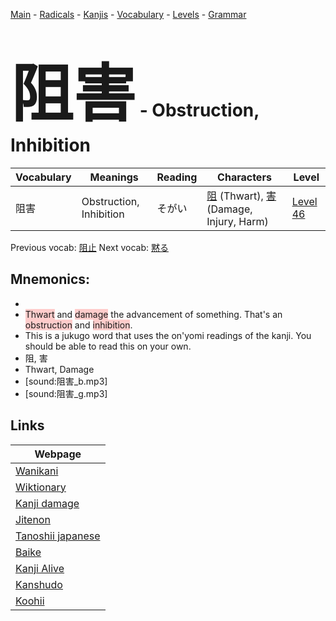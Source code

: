 <style> bigfont {font-size: 100px}</style>
[Main](../README.md) -
[Radicals](../radicals.md) -
[Kanjis](../kanjis.md) -
[Vocabulary](../vocabulary.md) -
[Levels](../levels.md) -
[Grammar](../grammar.md)
# <bigfont> 阻害</bigfont> - Obstruction, Inhibition 

| Vocabulary | Meanings | Reading | Characters | Level |
| --- | --- | --- | --- | --- |
| 阻害 | Obstruction, Inhibition | そがい |  [阻](../kanjis/阻.md) (Thwart), [害](../kanjis/害.md) (Damage, Injury, Harm) | [Level 46](../levels/wk_level46.md) |

Previous vocab: [阻止](阻止.md) Next vocab: [黙る](黙る.md) 

## Mnemonics:

* 
* <span style="background-color:#ffcccb"> Thwart</span> and <span style="background-color:#ffcccb"> damage</span> the advancement of something. That's an <span style="background-color:#ffcccb"> obstruction</span> and <span style="background-color:#ffcccb"> inhibition</span>.
* This is a jukugo word that uses the on'yomi readings of the kanji. You should be able to read this on your own.
* 阻, 害
* Thwart, Damage
* [sound:阻害_b.mp3]
* [sound:阻害_g.mp3]


## Links 

| Webpage |
| --- |
| [Wanikani          ](https://www.wanikani.com/kanji/阻害) |
| [Wiktionary        ](https://en.wiktionary.org/wiki/阻害) |
| [Kanji damage      ](http://www.kanjidamage.com/kanji/search?utf8=✓&q=阻害) |
| [Jitenon           ](https://jitenon.com/kanji/阻害) |
| [Tanoshii japanese ](https://www.tanoshiijapanese.com/dictionary/kanji.cfm?k=阻害) |
| [Baike             ](https://baike.baidu.com/item/阻害) |
| [Kanji Alive       ](https://app.kanjialive.com/阻害) |
| [Kanshudo          ](https://www.kanshudo.com/searchmn?q=阻害) |
| [Koohii            ](https://kanji.koohii.com/study/kanji/阻害) |
